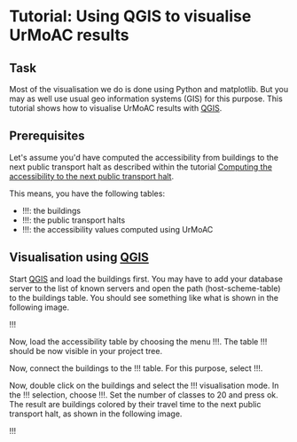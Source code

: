 # Tutorial: Using QGIS to visualise UrMoAC results

## Task
Most of the visualisation we do is done using Python and matplotlib. But you may as well use usual geo information systems (GIS) for this purpose. This tutorial shows how to visualise UrMoAC results with [QGIS](https://www.qgis.org/de/site/).

## Prerequisites
Let&apos;s assume you&apos;d have computed the accessibility from buildings to the next public transport halt as described within the tutorial [Computing the accessibility to the next public transport halt](TutorialNextPTHalt). 

This means, you have the following tables:

* !!!: the buildings
* !!!: the public transport halts
* !!!: the accessibility values computed using UrMoAC

## Visualisation using [QGIS](https://www.qgis.org/de/site/)
Start [QGIS](https://www.qgis.org/de/site/) and load the buildings first. You may have to add your database server to the list of known servers and open the path (host-scheme-table) to the buildings table. You should see something like what is shown in the following image.

!!!

Now, load the accessibility table by choosing the menu !!!. The table !!! should be now visible in your project tree.

Now, connect the buildings to the !!! table. For this purpose, select !!!. 

Now, double click on the buildings and select the !!! visualisation mode. In the !!! selection, choose !!!. Set the number of classes to 20 and press ok. The result are buildings colored by their travel time to the next public transport halt, as shown in the following image.

!!!









